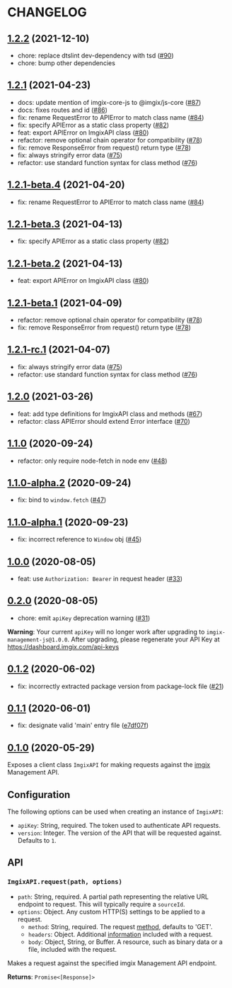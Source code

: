 # CHANGELOG

## [1.2.2](https://github.com/imgix/imgix-management-js/compare/v1.2.1...v1.2.2) (2021-12-10)

* chore: replace dtslint dev-dependency with tsd ([#90](https://github.com/imgix/imgix-management-js/pull/90))
* chore: bump other dependencies

## [1.2.1](https://github.com/imgix/imgix-management-js/compare/v1.2.0...v1.2.1) (2021-04-23)

* docs: update mention of imgix-core-js to @imgix/js-core ([#87](https://github.com/imgix/imgix-management-js/pull/87))
* docs: fixes routes and id ([#86](https://github.com/imgix/imgix-management-js/pull/86))
* fix: rename RequestError to APIError to match class name ([#84](https://github.com/imgix/imgix-management-js/pull/84))
* fix: specify APIError as a static class property ([#82](https://github.com/imgix/imgix-management-js/pull/82))
* feat: export APIError on ImgixAPI class ([#80](https://github.com/imgix/imgix-management-js/pull/80))
* refactor: remove optional chain operator for compatibility ([#78](https://github.com/imgix/imgix-management-js/pull/78))
* fix: remove ResponseError from request() return type ([#78](https://github.com/imgix/imgix-management-js/pull/78))
* fix: always stringify error data ([#75](https://github.com/imgix/imgix-management-js/pull/75))
* refactor: use standard function syntax for class method ([#76](https://github.com/imgix/imgix-management-js/pull/76))

## [1.2.1-beta.4](https://github.com/imgix/imgix-management-js/compare/v1.2.1-beta.3...v1.2.1-beta.4) (2021-04-20)

* fix: rename RequestError to APIError to match class name ([#84](https://github.com/imgix/imgix-management-js/pull/84))

## [1.2.1-beta.3](https://github.com/imgix/imgix-management-js/compare/v1.2.1-beta.2...v1.2.1-beta.3) (2021-04-13)

* fix: specify APIError as a static class property ([#82](https://github.com/imgix/imgix-management-js/pull/82))

## [1.2.1-beta.2](https://github.com/imgix/imgix-management-js/compare/v1.2.1-beta.1...v1.2.1-beta.2) (2021-04-13)

* feat: export APIError on ImgixAPI class ([#80](https://github.com/imgix/imgix-management-js/pull/80))

## [1.2.1-beta.1](https://github.com/imgix/imgix-management-js/compare/v1.2.1-rc.1...v1.2.1-beta.1) (2021-04-09)

* refactor: remove optional chain operator for compatibility ([#78](https://github.com/imgix/imgix-management-js/pull/78))
* fix: remove ResponseError from request() return type ([#78](https://github.com/imgix/imgix-management-js/pull/78))

## [1.2.1-rc.1](https://github.com/imgix/imgix-management-js/compare/v1.2.0...v1.2.1-rc.1) (2021-04-07)

* fix: always stringify error data ([#75](https://github.com/imgix/imgix-management-js/pull/75))
* refactor: use standard function syntax for class method ([#76](https://github.com/imgix/imgix-management-js/pull/76))

## [1.2.0](https://github.com/imgix/imgix-management-js/compare/v1.1.0...v1.2.0) (2021-03-26)

* feat: add type definitions for ImgixAPI class and methods ([#67](https://github.com/imgix/imgix-management-js/pull/67))
* refactor: class APIError should extend Error interface ([#70](https://github.com/imgix/imgix-management-js/pull/70))

## [1.1.0](https://github.com/imgix/imgix-management-js/compare/v1.1.0-alpha.2...v1.1.0) (2020-09-24)

* refactor: only require node-fetch in node env ([#48](https://github.com/imgix/imgix-management-js/pull/48))

## [1.1.0-alpha.2](https://github.com/imgix/imgix-management-js/compare/v1.1.0-alpha.1...v1.1.0-alpha.2) (2020-09-24)

* fix: bind to `window.fetch` ([#47](https://github.com/imgix/imgix-management-js/pull/47))

## [1.1.0-alpha.1](https://github.com/imgix/imgix-management-js/compare/v1.0.0...v1.1.0-alpha.1) (2020-09-23)

* fix: incorrect reference to `Window` obj ([#45](https://github.com/imgix/imgix-management-js/pull/45))

## [1.0.0](https://github.com/imgix/imgix-management-js/compare/v0.2.0...v1.0.0) (2020-08-05)

* feat: use `Authorization: Bearer` in request header ([#33](https://github.com/imgix/imgix-management-js/pull/33))

## [0.2.0](https://github.com/imgix/imgix-management-js/compare/v0.1.2...v0.2.0) (2020-08-05)

* chore: emit `apiKey` deprecation warning ([#31](https://github.com/imgix/imgix-management-js/pull/31))

**Warning**: Your current `apiKey` will no longer work after upgrading to `imgix-management-js@1.0.0`. After upgrading, please regenerate your API Key at https://dashboard.imgix.com/api-keys

## [0.1.2](https://github.com/imgix/imgix-management-js/compare/v0.1.1...v0.1.2) (2020-06-02)

* fix: incorrectly extracted package version from package-lock file ([#21](https://github.com/imgix/imgix-management-js/pull/21))

## [0.1.1](https://github.com/imgix/imgix-management-js/compare/v0.1.0...v0.1.1) (2020-06-01)

* fix: designate valid 'main' entry file ([e7df07f](https://github.com/imgix/imgix-management-js/commit/e7df07ffbc98590cbb63067887b87fd4cc1cb346))

## [0.1.0](https://github.com/imgix/imgix-management-js/compare/main...v0.1.0) (2020-05-29)

Exposes a client class `ImgixAPI` for making requests against the [imgix](https://www.imgix.com/) Management API.

## Configuration

The following options can be used when creating an instance of `ImgixAPI`:

* `apiKey`: String, required. The token used to authenticate API requests.
* `version`: Integer. The version of the API that will be requested against. Defaults to `1`.

## API

### `ImgixAPI.request(path, options)`

* `path`: String, required. A partial path representing the relative URL endpoint to request. This will typically require a `sourceId`.
* `options`: Object. Any custom HTTP(S) settings to be applied to a request.
  * `method`: String, required. The request [method](https://developer.mozilla.org/en-US/docs/Web/HTTP/Methods), defaults to 'GET'.
  * `headers`: Object. Additional [information](https://developer.mozilla.org/en-US/docs/Web/HTTP/Headers) included with a request.
  * `body`: Object, String, or Buffer. A resource, such as binary data or a file, included with the request.

Makes a request against the specified imgix Management API endpoint.

**Returns**: `Promise<[Response]>`
